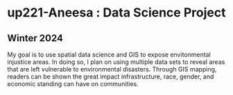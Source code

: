 # up221-Aneesa : Data Science Project
## Winter 2024

My goal is to use spatial data science and GIS to expose envitonmental injustice areas. In doing so, I plan on using multiple data sets to reveal areas that are left vulnerable to environmental disasters. Through GIS mapping, readers can be shown the great impact infrastructure, race, gender, and economic standing can have on communities. 
